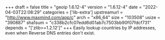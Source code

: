 +++
draft = false
title = "geoip 1.6.12-4"
version = "1.6.12-4"
date = "2022-04-03T22:08:29"
categories = ['lib-extra']
upstreamurl = "http://www.maxmind.com/app/c"
arch = "x86_64"
size = "103508"
usize = "390887"
sha1sum = "c338b2cfc07edd6d01ab7c7503bb90f07fdcf731"
depends = "['zlib>=1.2.12']"
+++
Easily lookup countries by IP addresses, even when Reverse DNS entries don't exist.